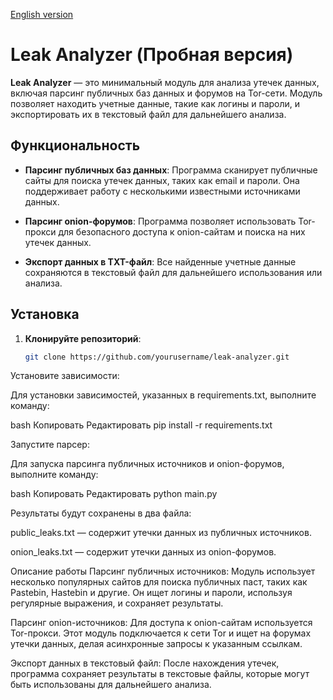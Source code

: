  
 [English version](README-en.md)

# Leak Analyzer (Пробная версия)

**Leak Analyzer** — это минимальный модуль для анализа утечек данных, включая парсинг публичных баз данных и форумов на Tor-сети. Модуль позволяет находить учетные данные, такие как логины и пароли, и экспортировать их в текстовый файл для дальнейшего анализа.

## Функциональность

- **Парсинг публичных баз данных**: Программа сканирует публичные сайты для поиска утечек данных, таких как email и пароли. Она поддерживает работу с несколькими известными источниками данных.

- **Парсинг onion-форумов**: Программа позволяет использовать Tor-прокси для безопасного доступа к onion-сайтам и поиска на них утечек данных.

- **Экспорт данных в TXT-файл**: Все найденные учетные данные сохраняются в текстовый файл для дальнейшего использования или анализа.

## Установка

1. **Клонируйте репозиторий**:

   ```bash
   git clone https://github.com/yourusername/leak-analyzer.git

Установите зависимости:

Для установки зависимостей, указанных в requirements.txt, выполните команду:

bash
Копировать
Редактировать
pip install -r requirements.txt

Запустите парсер:

Для запуска парсинга публичных источников и onion-форумов, выполните команду:

bash
Копировать
Редактировать
python main.py

Результаты будут сохранены в два файла:

public_leaks.txt — содержит утечки данных из публичных источников.

onion_leaks.txt — содержит утечки данных из onion-форумов.

Описание работы
Парсинг публичных источников: Модуль использует несколько популярных сайтов для поиска публичных паст, таких как Pastebin, Hastebin и другие. Он ищет логины и пароли, используя регулярные выражения, и сохраняет результаты.

Парсинг onion-источников: Для доступа к onion-сайтам используется Tor-прокси. Этот модуль подключается к сети Tor и ищет на форумах утечки данных, делая асинхронные запросы к указанным ссылкам.

Экспорт данных в текстовый файл: После нахождения утечек, программа сохраняет результаты в текстовые файлы, которые могут быть использованы для дальнейшего анализа.
